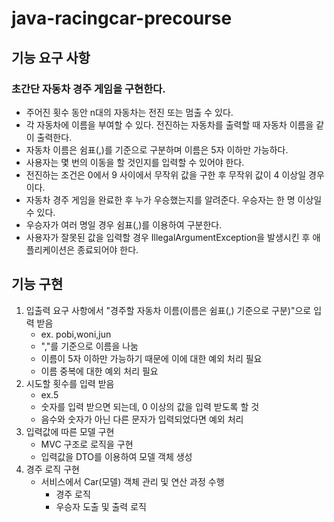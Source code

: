 # java-racingcar-precourse

## 기능 요구 사항
### 초간단 자동차 경주 게임을 구현한다.
- 주어진 횟수 동안 n대의 자동차는 전진 또는 멈출 수 있다.
- 각 자동차에 이름을 부여할 수 있다. 전진하는 자동차를 출력할 때 자동차 이름을 같이 출력한다.
- 자동차 이름은 쉼표(,)를 기준으로 구분하며 이름은 5자 이하만 가능하다.
- 사용자는 몇 번의 이동을 할 것인지를 입력할 수 있어야 한다.
- 전진하는 조건은 0에서 9 사이에서 무작위 값을 구한 후 무작위 값이 4 이상일 경우이다.
- 자동차 경주 게임을 완료한 후 누가 우승했는지를 알려준다. 우승자는 한 명 이상일 수 있다.
- 우승자가 여러 명일 경우 쉼표(,)를 이용하여 구분한다.
- 사용자가 잘못된 값을 입력할 경우 IllegalArgumentException을 발생시킨 후 애플리케이션은 종료되어야 한다.

## 기능 구현
1. 입출력 요구 사항에서 "경주할 자동차 이름(이름은 쉼표(,) 기준으로 구분)"으로 입력 받음
    - ex. pobi,woni,jun
    - ","를 기준으로 이름을 나눔
    - 이름이 5자 이하만 가능하기 때문에 이에 대한 예외 처리 필요
    - 이름 중복에 대한 예외 처리 필요
2. 시도할 횟수를 입력 받음
    - ex.5
    - 숫자를 입력 받으면 되는데, 0 이상의 값을 입력 받도록 할 것
    - 음수와 숫자가 아닌 다른 문자가 입력되었다면 예외 처리
3. 입력값에 따른 모델 구현
   - MVC 구조로 로직을 구현
   - 입력값을 DTO를 이용하여 모델 객체 생성
4. 경주 로직 구현
   - 서비스에서 Car(모델) 객체 관리 및 연산 과정 수행
      - 경주 로직
      - 우승자 도출 및 출력 로직
